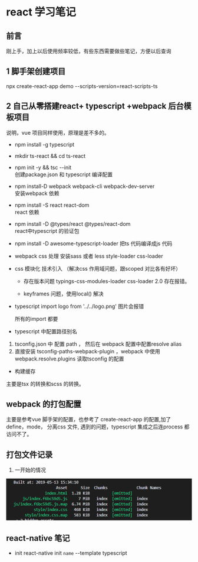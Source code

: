 # react 学习笔记

## 前言
刚上手，加上以后使用频率较低，有些东西需要做些笔记，方便以后查询

## 1 脚手架创建项目
npx create-react-app demo --scripts-version=react-scripts-ts

## 2 自己从零搭建react+ typescript +webpack 后台模板项目

说明，vue 项目同样使用，原理是差不多的。

* npm install -g typescript

* mkdir ts-react && cd ts-react

* npm init -y && tsc --init   
    创建package.json 和 typescript 编译配置

* npm install-D webpack webpack-cli webpack-dev-server  
    安装webpack 依赖

* npm install -S react react-dom   
    react 依赖
 
* npm install -D @types/react @types/react-dom  
    react中typescript 的验证包

* npm install -D awesome-typescript-loader 
    把ts 代码编译成js 代码

* webpack css 处理 
    安装sass 或者 less  style-loader css-loader


* css 模块化 技术引入 （解决css 作用域问题，跟scoped 对比各有好坏）

    - 存在版本问题 
        typings-css-modules-loader  css-loader 2.0 存在报错。

    - keyframes 问题，使用local() 解决

*  typescript import logo from '../../logo.png'  图片会报错

   所有的import 都要 

* typescript 中配置路径别名

1. tsconfig.json 中 配置 path ， 然后在 webpack 配置中配置resolve alias 
2. 直接安装 tsconfig-paths-webpack-plugin ，webpack 中使用 webpack.resolve.plugins 读取tsconfig 的配置

* 构建缓存

主要是tsx 的转换和scss 的转换。


## webpack 的打包配置

主要是参考vue 脚手架的配置，也参考了 create-react-app 的配置,加了 define，mode， 分离css 文件, 遇到的问题，typescript 集成之后连process 都访问不了。



## 打包文件记录

1. 一开始的情况

![Image text](https://github.com/5201314999/jrNoteWebsite/blob/master/docs/react_1.png)



## react-native 笔记
- init
react-native init `name` --template typescript









